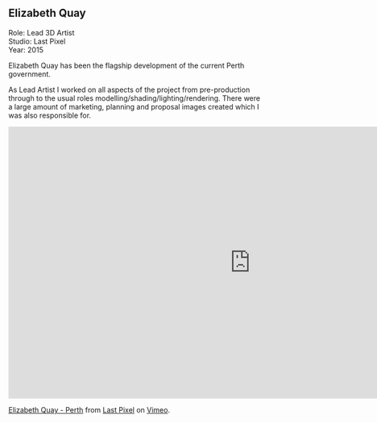## Elizabeth Quay

Role: Lead 3D Artist  
Studio: Last Pixel  
Year: 2015  

Elizabeth Quay has been the flagship development of the current Perth government. 

As Lead Artist I worked on all aspects of the project from pre-production through to 
the usual roles modelling/shading/lighting/rendering. There were a large amount of 
marketing, planning and proposal images created which I was also responsible for.

<div class="video-responsive">
<iframe src="https://player.vimeo.com/video/103313369" width="960" height="540" frameborder="0" webkitallowfullscreen mozallowfullscreen allowfullscreen></iframe> <p><a href="https://vimeo.com/103313369">Elizabeth Quay - Perth</a> from <a href="https://vimeo.com/lastpixel">Last Pixel</a> on <a href="https://vimeo.com">Vimeo</a>.</p>
</div>
